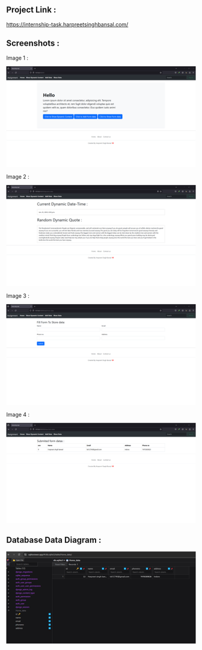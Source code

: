 
## Project Link : 

https://internship-task.harpreetsinghbansal.com/


## Screenshots :

Image 1 :

![App Screenshot](https://raw.githubusercontent.com/Techie-Harpreet/Internship-Task/master/Images/1.png)

Image 2 :

![App Screenshot](https://raw.githubusercontent.com/Techie-Harpreet/Internship-Task/master/Images/2.png)

Image 3 :

![App Screenshot](https://raw.githubusercontent.com/Techie-Harpreet/Internship-Task/master/Images/3.png)

Image 4 : 

![App Screenshot](https://raw.githubusercontent.com/Techie-Harpreet/Internship-Task/master/Images/4.png)








## Database Data Diagram : 

![App Screenshot](https://raw.githubusercontent.com/Techie-Harpreet/Internship-Task/master/Images/data%20base.png)
